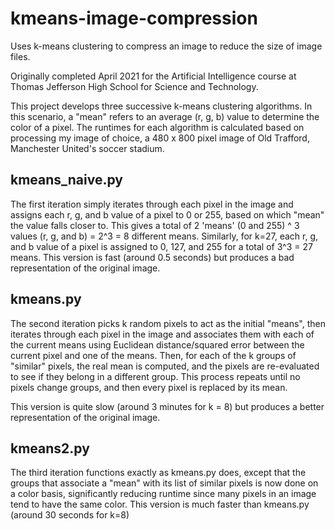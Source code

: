 # kmeans-image-compression
Uses k-means clustering to compress an image to reduce the size of image files.

Originally completed April 2021 for the Artificial Intelligence course at Thomas Jefferson High School for Science and Technology.

This project develops three successive k-means clustering algorithms. In this scenario, a "mean" refers to an average (r, g, b) value to determine the color of a pixel. The runtimes for each algorithm is calculated based on processing my image of choice, a 480 x 800 pixel image of Old Trafford, Manchester United's soccer stadium.
## kmeans_naive.py
The first iteration simply iterates through each pixel in the image and assigns each r, g, and b value of a pixel to 0 or 255, based on which "mean" the value falls closer to. This gives a total of 2 'means' (0 and 255) ^ 3 values (r, g, and b) = 2^3 = 8 different means. Similarly, for k=27, each r, g, and b value of a pixel is assigned to 0, 127, and 255 for a total of 3^3 = 27 means. This version is fast (around 0.5 seconds) but produces a bad representation of the original image.

## kmeans.py
The second iteration picks k random pixels to act as the initial "means", then iterates through each pixel in the image and associates them with each of the current means using Euclidean distance/squared error between the current pixel and one of the means. Then, for each of the k groups of "similar" pixels, the real mean is computed, and the pixels are re-evaluated to see if they belong in a different group. This process repeats until no pixels change groups, and then every pixel is replaced by its mean.

This version is quite slow (around 3 minutes for k = 8) but produces a better representation of the original image.

## kmeans2.py
The third iteration functions exactly as kmeans.py does, except that the groups that associate a "mean" with its list of similar pixels is now done on a color basis, significantly reducing runtime since many pixels in an image tend to have the same color. This version is much faster than kmeans.py (around 30 seconds for k=8)
